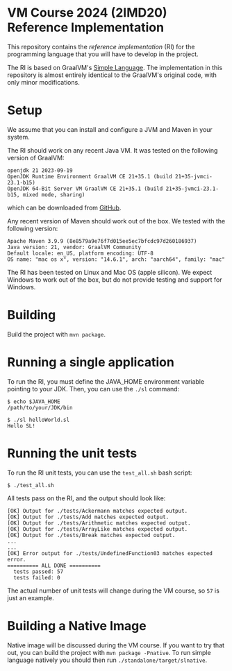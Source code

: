 # VM Course 2024 (2IMD20) Reference Implementation

This repository contains the _reference implementation_ (RI) for the programming language that you will have to develop in the project.

The RI is based on GraalVM's [Simple Language](https://github.com/graalvm/simplelanguage). The implementation in this repository is almost entirely identical to the GraalVM's original code, with only minor modifications.

# Setup

We assume that you can install and configure a JVM and Maven in your system.

The RI should work on any recent Java VM. It was tested on the following version of GraalVM:
```
openjdk 21 2023-09-19
OpenJDK Runtime Environment GraalVM CE 21+35.1 (build 21+35-jvmci-23.1-b15)
OpenJDK 64-Bit Server VM GraalVM CE 21+35.1 (build 21+35-jvmci-23.1-b15, mixed mode, sharing)
```
which can be downloaded from [GitHub](https://github.com/graalvm/graalvm-ce-builds/releases/tag/jdk-21.0.0).

Any recent version of Maven should work out of the box. We tested with the following version:
```
Apache Maven 3.9.9 (8e8579a9e76f7d015ee5ec7bfcdc97d260186937)
Java version: 21, vendor: GraalVM Community
Default locale: en_US, platform encoding: UTF-8
OS name: "mac os x", version: "14.6.1", arch: "aarch64", family: "mac"
```

The RI has been tested on Linux and Mac OS (apple silicon). We expect Windows to work out of the box, but do not provide testing and support for Windows.

# Building

Build the project with `mvn package`.

# Running a single application

To run the RI, you must define the JAVA_HOME environment variable pointing to your JDK. Then, you can use the `./sl` command:
```
$ echo $JAVA_HOME
/path/to/your/JDK/bin

$ ./sl helloWorld.sl
Hello SL!
```

# Running the unit tests

To run the RI unit tests, you can use the `test_all.sh` bash script:
```
$ ./test_all.sh
```
All tests pass on the RI, and the output should look like:
```
[OK] Output for ./tests/Ackermann matches expected output.
[OK] Output for ./tests/Add matches expected output.
[OK] Output for ./tests/Arithmetic matches expected output.
[OK] Output for ./tests/ArrayLike matches expected output.
[OK] Output for ./tests/Break matches expected output.
...
...
[OK] Error output for ./tests/UndefinedFunction03 matches expected error.
========== ALL DONE ==========
  tests passed: 57
  tests failed: 0
```

The actual number of unit tests will change during the VM course, so `57` is just an example.


# Building a Native Image

Native image will be discussed during the VM course. If you want to try that out, you can build the project with `mvn package -Pnative`.
To run simple language natively you should then run `./standalone/target/slnative`.
